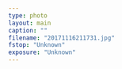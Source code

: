 ```yaml
---
type: photo
layout: main
caption: ""
filename: "20171116211731.jpg"
fstop: "Unknown"
exposure: "Unknown"
---
```


